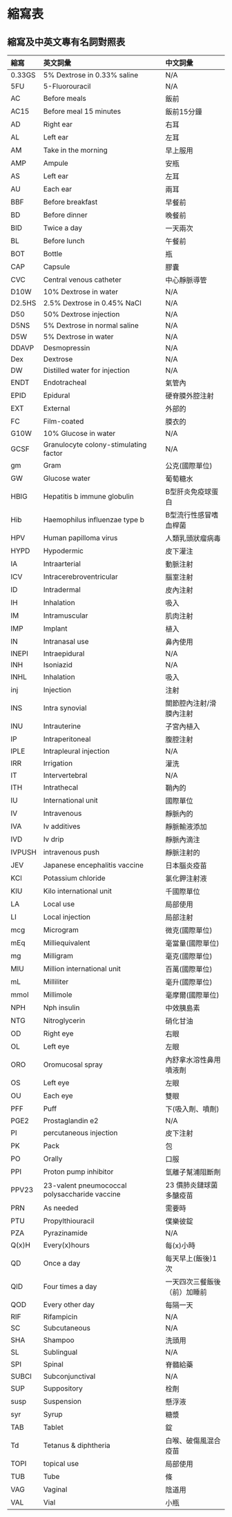 # 縮寫表

## 縮寫及中英文專有名詞對照表

| 縮寫 | 英文詞彙 | 中文詞彙 |
| :--- | :--- | :--- |
| 0.33GS | 5% Dextrose  in 0.33% saline | N/A |
| 5FU | 5-Fluorouracil | N/A |
| AC | Before meals | 飯前 |
| AC15 | Before meal 15 minutes | 飯前15分鐘 |
| AD | Right ear | 右耳 |
| AL | Left ear | 左耳 |
| AM | Take in the morning | 早上服用 |
| AMP | Ampule | 安瓶 |
| AS | Left ear | 左耳 |
| AU | Each ear | 兩耳 |
| BBF | Before breakfast | 早餐前 |
| BD | Before dinner | 晚餐前 |
| BID | Twice a day | 一天兩次 |
| BL | Before lunch | 午餐前 |
| BOT | Bottle | 瓶 |
| CAP | Capsule | 膠囊 |
| CVC | Central venous catheter | 中心靜脈導管 |
| D10W | 10% Dextrose in water | N/A |
| D2.5HS | 2.5% Dextrose in 0.45% NaCl | N/A |
| D50 | 50% Dextrose injection | N/A |
| D5NS | 5% Dextrose in normal saline | N/A |
| D5W | 5% Dextrose in water | N/A |
| DDAVP | Desmopressin | N/A |
| Dex | Dextrose | N/A |
| DW | Distilled water for injection | N/A |
| ENDT | Endotracheal | 氣管內 |
| EPID | Epidural | 硬脊膜外腔注射 |
| EXT | External | 外部的 |
| FC | Film-coated | 膜衣的 |
| G10W | 10% Glucose in water | N/A |
| GCSF | Granulocyte colony-stimulating factor | N/A |
| gm | Gram | 公克\(國際單位\) |
| GW | Glucose water | 葡萄糖水 |
| HBIG | Hepatitis b immune globulin | B型肝炎免疫球蛋白 |
| Hib | Haemophilus influenzae type b | B型流行性感冒嗜血桿菌 |
| HPV | Human papilloma virus | 人類乳頭狀瘤病毒 |
| HYPD | Hypodermic | 皮下灌注 |
| IA | Intraarterial | 動脈注射 |
| ICV | Intracerebroventricular | 腦室注射 |
| ID | Intradermal | 皮內注射 |
| IH | Inhalation | 吸入 |
| IM | Intramuscular | 肌肉注射 |
| IMP | Implant | 植入 |
| IN | Intranasal use | 鼻內使用 |
| INEPI | Intraepidural | N/A |
| INH | Isoniazid | N/A |
| INHL | Inhalation | 吸入 |
| inj | Injection | 注射 |
| INS | Intra synovial | 關節腔內注射/滑膜內注射 |
| INU | Intrauterine | 子宮內植入 |
| IP | Intraperitoneal | 腹腔注射 |
| IPLE | Intrapleural injection | N/A |
| IRR | Irrigation | 灌洗 |
| IT | Intervertebral | N/A |
| ITH | Intrathecal | 鞘內的 |
| IU | International unit | 國際單位 |
| IV | Intravenous | 靜脈內的 |
| IVA | Iv additives | 靜脈輸液添加 |
| IVD | Iv drip | 靜脈內滴注 |
| IVPUSH | intravenous push | 靜脈注射的 |
| JEV | Japanese encephalitis vaccine | 日本腦炎疫苗 |
| KCl | Potassium chloride | 氯化鉀注射液 |
| KIU | Kilo international unit | 千國際單位 |
| LA | Local use | 局部使用 |
| LI | Local injection | 局部注射 |
| mcg | Microgram | 微克\(國際單位\) |
| mEq | Milliequivalent | 毫當量\(國際單位\) |
| mg | Milligram | 毫克\(國際單位\) |
| MIU | Million international unit | 百萬\(國際單位\) |
| mL | Milliliter | 毫升\(國際單位\) |
| mmol | Millimole | 毫摩爾\(國際單位\) |
| NPH | Nph insulin | 中效胰島素 |
| NTG | Nitroglycerin | 硝化甘油 |
| OD | Right eye | 右眼 |
| OL | Left eye | 左眼 |
| ORO | Oromucosal spray | 內舒拿水溶性鼻用噴液劑 |
| OS | Left eye | 左眼 |
| OU | Each eye | 雙眼 |
| PFF | Puff | 下\(吸入劑、噴劑\) |
| PGE2 | Prostaglandin e2 | N/A |
| PI | percutaneous injection | 皮下注射 |
| PK | Pack | 包 |
| PO | Orally | 口服 |
| PPI | Proton pump inhibitor | 氫離子幫浦阻斷劑 |
| PPV23 | 23-valent pneumococcal polysaccharide vaccine | 23 價肺炎鏈球菌多醣疫苗 |
| PRN | As needed | 需要時 |
| PTU | Propylthiouracil | 僕樂彼錠 |
| PZA | Pyrazinamide | N/A |
| Q\(x\)H | Every\(x\)hours | 每\(x\)小時 |
| QD | Once a day | 每天早上\(飯後\)1次 |
| QID | Four times a day | 一天四次三餐飯後（前）加睡前 |
| QOD | Every other day | 每隔一天 |
| RIF | Rifampicin | N/A |
| SC | Subcutaneous | N/A |
| SHA | Shampoo | 洗頭用 |
| SL | Sublingual | N/A |
| SPI | Spinal | 脊髓給藥 |
| SUBCI | Subconjunctival | N/A |
| SUP | Suppository | 栓劑 |
| susp | Suspension | 懸浮液 |
| syr | Syrup | 糖漿 |
| TAB | Tablet | 錠 |
| Td | Tetanus & diphtheria | 白喉、破傷風混合疫苗 |
| TOPI | topical use | 局部使用 |
| TUB | Tube | 條 |
| VAG | Vaginal | 陰道用 |
| VAL | Vial | 小瓶 |